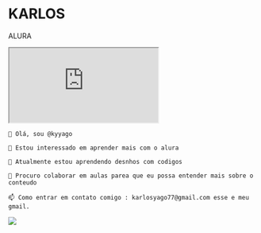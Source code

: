 # KARLOS
ALURA
<iframe src="https://editor.p5js.org/karlos.reinecke/full/n2Vlx0xME"></iframe>



    👋 Olá, sou @kyyago

    👀 Estou interessado em aprender mais com o alura

    🌱 Atualmente estou aprendendo desnhos com codigos

    💞️ Procuro colaborar em aulas parea que eu possa entender mais sobre o conteudo

    📫 Como entrar em contato comigo : karlosyago77@gmail.com esse e meu gmail.

    

 ![](https://media.tenor.com/sY426q87UKcAAAAM/frustrated-upset.gif)   


